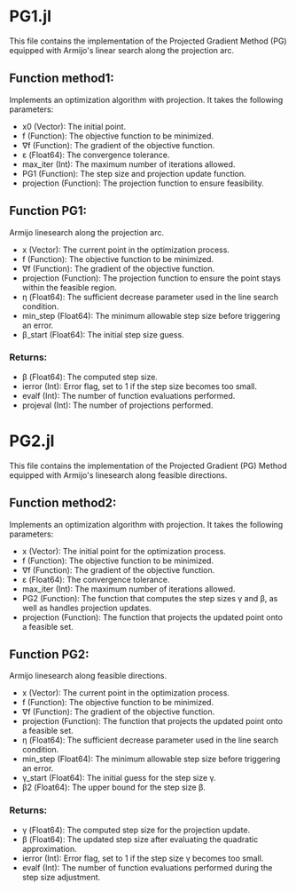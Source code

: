 # PG1.jl 

This file contains the implementation of the Projected Gradient Method (PG) equipped with Armijo's linear search along the projection arc.

## Function method1:
Implements an optimization algorithm with projection. It takes the following parameters:

- x0 (Vector): The initial point.
- f (Function): The objective function to be minimized.
- ∇f (Function): The gradient of the objective function.
- ε (Float64): The convergence tolerance.
- max_iter (Int): The maximum number of iterations allowed.
- PG1 (Function): The step size and projection update function.
- projection (Function): The projection function to ensure feasibility.

## Function PG1:
Armijo linesearch along the projection arc.

- x (Vector): The current point in the optimization process.
- f (Function): The objective function to be minimized.
- ∇f (Function): The gradient of the objective function.
- projection (Function): The projection function to ensure the point stays within the feasible region.
- η (Float64): The sufficient decrease parameter used in the line search condition.
- min_step (Float64): The minimum allowable step size before triggering an error.
- β_start (Float64): The initial step size guess.

### Returns:
- β (Float64): The computed step size.
- ierror (Int): Error flag, set to 1 if the step size becomes too small.
- evalf (Int): The number of function evaluations performed.
- projeval (Int): The number of projections performed.

# PG2.jl 

This file contains the implementation of the Projected Gradient (PG) Method equipped with Armijo's linesearch along feasible directions.

## Function method2:
Implements an optimization algorithm with projection. It takes the following parameters:

- x (Vector): The initial point for the optimization process.
- f (Function): The objective function to be minimized.
- ∇f (Function): The gradient of the objective function.
- ε (Float64): The convergence tolerance.
- max_iter (Int): The maximum number of iterations allowed.
- PG2 (Function): The function that computes the step sizes γ and β, as well as handles projection updates.
- projection (Function): The function that projects the updated point onto a feasible set.

## Function PG2:
Armijo linesearch along feasible directions.

- x (Vector): The current point in the optimization process.
- f (Function): The objective function to be minimized.
- ∇f (Function): The gradient of the objective function.
- projection (Function): The function that projects the updated point onto a feasible set.
- η (Float64): The sufficient decrease parameter used in the line search condition.
- min_step (Float64): The minimum allowable step size before triggering an error.
- γ_start (Float64): The initial guess for the step size γ.
- β2 (Float64): The upper bound for the step size β.

### Returns:
- γ (Float64): The computed step size for the projection update.
- β (Float64): The updated step size after evaluating the quadratic approximation.
- ierror (Int): Error flag, set to 1 if the step size γ becomes too small.
- evalf (Int): The number of function evaluations performed during the step size adjustment.
